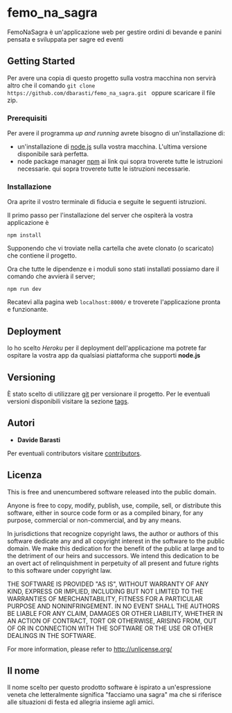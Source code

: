 # femo_na_sagra
FemoNaSagra è un'applicazione web per gestire ordini di bevande e panini pensata e sviluppata per sagre ed eventi

## Getting Started

Per avere una copia di questo progetto sulla vostra macchina non servirà altro che il comando `git clone https://github.com/dbarasti/femo_na_sagra.git ` oppure scaricare il file zip.

### Prerequisiti
Per avere il programma *up and running* avrete bisogno di un'installazione di: 
* un'installazione di [node.js](https://nodejs.org/en/download/) sulla vostra macchina. L'ultima versione disponibile sarà perfetta.
* node package manager [npm](https://www.npmjs.com/get-npm)
ai link qui sopra troverete tutte le istruzioni necessarie.
qui sopra troverete tutte le istruzioni necessarie.


### Installazione

Ora aprite il vostro terminale di fiducia e seguite le seguenti istruzioni.

Il primo passo per l'installazione del server che ospiterà la vostra applicazione è

```
npm install
```

Supponendo che vi troviate nella cartella che avete clonato (o scaricato) che contiene il progetto.

Ora che tutte le dipendenze e i moduli sono stati installati possiamo dare il comando che avvierà il server;

```
npm run dev
```
Recatevi alla pagina web `localhost:8000/` e troverete l'applicazione pronta e funzionante. 

## Deployment

Io ho scelto *Heroku* per il deployment dell'applicazione ma potrete far ospitare la vostra app da qualsiasi piattaforma che supporti **node.js**

## Versioning

È stato scelto di utilizzare [git](https://git-scm.com/) per versionare il progetto. Per le eventuali versioni disponibili visitare la sezione [tags](https://github.com/dbarasti/femo_na_sagra/tags). 

## Autori

* **Davide Barasti**

Per eventuali contributors visitare [contributors](https://github.com/dbarasti/femo_na_sagra/contributors).

## Licenza

This is free and unencumbered software released into the public domain.

Anyone is free to copy, modify, publish, use, compile, sell, or
distribute this software, either in source code form or as a compiled
binary, for any purpose, commercial or non-commercial, and by any
means.

In jurisdictions that recognize copyright laws, the author or authors
of this software dedicate any and all copyright interest in the
software to the public domain. We make this dedication for the benefit
of the public at large and to the detriment of our heirs and
successors. We intend this dedication to be an overt act of
relinquishment in perpetuity of all present and future rights to this
software under copyright law.

THE SOFTWARE IS PROVIDED "AS IS", WITHOUT WARRANTY OF ANY KIND,
EXPRESS OR IMPLIED, INCLUDING BUT NOT LIMITED TO THE WARRANTIES OF
MERCHANTABILITY, FITNESS FOR A PARTICULAR PURPOSE AND NONINFRINGEMENT.
IN NO EVENT SHALL THE AUTHORS BE LIABLE FOR ANY CLAIM, DAMAGES OR
OTHER LIABILITY, WHETHER IN AN ACTION OF CONTRACT, TORT OR OTHERWISE,
ARISING FROM, OUT OF OR IN CONNECTION WITH THE SOFTWARE OR THE USE OR
OTHER DEALINGS IN THE SOFTWARE.

For more information, please refer to <http://unlicense.org/>


## Il nome
Il nome scelto per questo prodotto software è ispirato a un'espressione veneta che letteralmente significa "facciamo una sagra" ma che si riferisce alle situazioni di festa ed allegria insieme agli amici.
